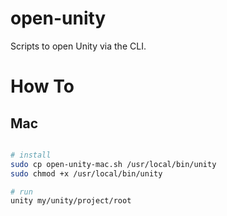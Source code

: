 # open-unity
Scripts to open Unity via the CLI.

# How To

## Mac

```sh

# install
sudo cp open-unity-mac.sh /usr/local/bin/unity
sudo chmod +x /usr/local/bin/unity

# run
unity my/unity/project/root
```
